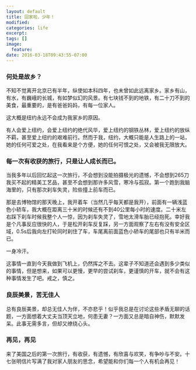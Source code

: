 ```yaml
---
layout: default
title: 回家啦，少年！
modified:
categories: life
excerpt:
tags: []
image:
  feature:
date: 2016-03-18T09:43:55-07:00
---
```


### 何处是故乡？
不知不觉离开北京已有半年，纵使如本科四年，也未曾如此远离家乡。家乡有山，有水，有巍峨的长城，有如梦似幻的风景。有七块钱不到的地铁，有二十刀不到的美食，最重要的，是有爸爸妈妈，有每一位家人。

这大概是纽约永远不会成为我家乡的原因。

有人会爱上纽约，会爱上纽约的绝代风华，爱上纽约的钢铁丛林，爱上纽约的放纵不羁，甚至爱上纽约的艰难前行。然而于我，纽约，大概只能是人生路上的一站，她的任何可爱之处，在我看来是个方便，她的任何可恨之处，又会被我无限放大。

### 每一次有收获的旅行，只是让人成长而已。

当我多年以后回忆起这一次旅行，不会想到没能拍摄极光的遗憾，不会想到265刀我买不起的精美工艺品，甚至不会想到那许多风雪，寒冷与孤寂。第一个跑到我脑海里的，只有那次刹车失灵，险些撞上前车而已。

那是去博物馆的那天晚上，我开着车（当然几乎每天都是我开），前面有一辆浅蓝色小轿车，我大概在距离三十米的时候还有不到40公里每小时的速度。二十米左右踩下刹车时候我整个人一惊，因为刹车失灵了，雪地太滑车胎已经抱死。幸好我是个凡事反应很快的人，于是松开刹车反复踩，另一方面观察了左右有没有安全区域，0.5s后我向左打轮同时刹住了车，车尾离前面蓝色小轿车的尾部也只有半米而已。

一身冷汗。

这事情一直到今天我做到飞机上，仍然挥之不去。这辈子不知道还会遇到多少类似的事情，但是想来，如果可以更慢，更早的尝试刹车，更谨慎的开车，就不会有这种事情发生了吧。戒之，慎之。

### 良辰美景，苦无佳人

总有良辰美景，却总无佳人为伴，不亦悲乎！似乎我总是在讨论这些矛盾无聊的话题，一方面想着大丈夫当顶天立地，何患无妻？一方面又总是暗自神伤，默默发呆。此事无需多言，但却又缭绕心头。

### 再见，再见

来了美国之后的第一次旅行，有收获，有遗憾，有欣喜与欢笑，有争吵与不安。十七张明信片写满了我对家人朋友的思念，希望能和你们每一个人有机会再见！

